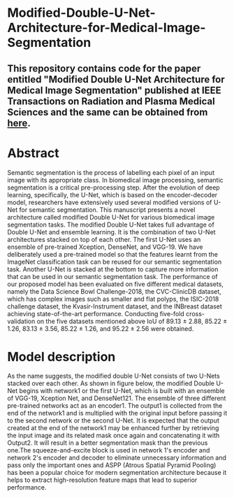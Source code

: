 # Modified-Double-U-Net-Architecture-for-Medical-Image-Segmentation
## This repository contains code for the paper entitled "Modified Double U-Net Architecture for Medical Image Segmentation" published at IEEE Transactions on Radiation and Plasma Medical Sciences and the same can be obtained from [here](https://ieeexplore.ieee.org/abstract/document/9946418).

# Abstract 

Semantic segmentation is the process of labelling each pixel of an input image with its appropriate class. In biomedical image processing, semantic segmentation is a critical pre-processing step. After the evolution of deep learning, specifically, the U-Net, which is based on the encoder-decoder model, researchers have extensively used several modified versions of U-Net for semantic segmentation. This manuscript presents a novel architecture called modified Double U-Net for various biomedical image segmentation tasks. The modified Double U-Net takes full advantage of Double U-Net and ensemble learning. It is the combination of two U-Net architectures stacked on top of each other. The first U-Net uses an ensemble of pre-trained Xception, DenseNet, and VGG-19. We have deliberately used a pre-trained model so that the features learnt from the ImageNet classification task can be reused for our semantic segmentation task. Another U-Net is stacked at the bottom to capture more information that can be used in our semantic segmentation task.
The performance of our proposed model has been evaluated on five different medical datasets, namely the Data Science Bowl Challenge-2018, the CVC-ClinicDB dataset, which has complex images such as smaller and flat polyps, the ISIC-2018 challenge dataset, the Kvasir-Instrument dataset, and the INBreast dataset achieving state-of-the-art performance. Conducting five-fold cross-validation on the five datasets mentioned above IoU of 89.13 ± 2.88, 85.22 ± 1.26, 83.13 ± 3.56, 85.22 ± 1.26, and 95.22 ± 2.56 were obtained.

# Model description 

As the name suggests, the modified double U-Net consists of two U-Nets stacked over each other. As shown in figure below, the modified Double U-Net begins with network1 or the first U-Net, which is built with an ensemble of VGG-19, Xception Net, and DenseNet121. The ensemble of three different pre-trained networks act as an encoder1. The output1 is collected from the end of the network1 and is multiplied with the original input before passing it to the second network or the second U-Net. It is expected that the output created at the end of the network1 may be enhanced further by retrieving the input image and its related mask once again and concatenating it with Output2. It will result in a better segmentation mask than the previous one.The squeeze-and-excite block is used in network 1's encoder and network 2's encoder and decoder to eliminate unnecessary information and pass only the important ones and ASPP (Atrous Spatial Pyramid Pooling) has been a popular choice for modern segmentation architecture because it helps to extract high-resolution feature maps that lead to superior performance.
